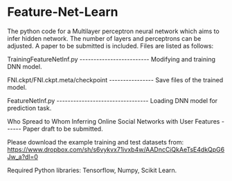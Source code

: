 # Feature-Net-Learn
The python code for a Multilayer perceptron neural network which aims to infer hidden network. The number of layers and perceptrons can be adjusted. A paper to be submitted is included. Files are listed as follows:

TrainingFeatureNetInf.py ------------------------- Modifying and training DNN model.

FNI.ckpt/FNI.ckpt.meta/checkpoint ---------------- Save files of the trained model.

FeatureNetInf.py --------------------------------- Loading DNN model for prediction task.

Who Spread to Whom Inferring Online Social Networks with User Features ------ Paper draft to be submitted.

Please download the example training and test datasets from:
https://www.dropbox.com/sh/s6vykvx71ivxb4w/AADncCiQkAeTsE4dkQpG6Jw_a?dl=0

Required Python libraries:
Tensorflow,
Numpy,
Scikit Learn.
